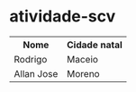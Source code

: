 # atividade-scv

<table>
  <tr>
    <th>Nome</th>
    <th>Cidade natal</th>
  </tr>
  <tr>
    <td>Rodrigo</td>
    <td>Maceio</td>
  <tr>
    <td>Allan Jose</td>
    <td>Moreno</td>
  </tr>
</table>